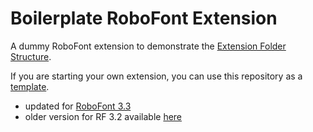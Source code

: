 # Boilerplate RoboFont Extension

A dummy RoboFont extension to demonstrate the [Extension Folder Structure](http://robofont.com/documentation/building-tools/extensions/extension-file-spec/#extension-folder-structure).

If you are starting your own extension, you can use this repository as a [template](https://help.github.com/en/articles/creating-a-repository-from-a-template).

- updated for [RoboFont 3.3](https://forum.robofont.com/topic/725/robofont-3-3)
- older version for RF 3.2 available [here](https://github.com/roboDocs/rf-extension-boilerplate/releases/tag/RF3.2)
